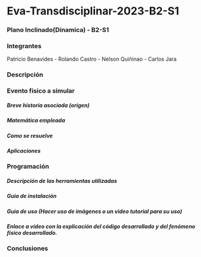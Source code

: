 # Eva-Transdisciplinar-2023-B2-S1
### Plano Inclinado(Dinamica) - B2-S1
### Integrantes 
Patricio Benavides - Rolando Castro - Nelson Quiñinao - Carlos Jara
### Descripción

### Evento físico a simular

##### Breve historia asociada (origen)

##### Matemática empleada

##### Como se resuelve

##### Aplicaciones

### Programación

##### Descripción de las herramientas utilizadas

##### Guia de instalación

##### Guia de uso (Hacer uso de imágenes o un video tutorial para su uso)

##### Enlace a vídeo con la explicación del código desarrollado y del fenómeno físico desarrollado.

### Conclusiones

